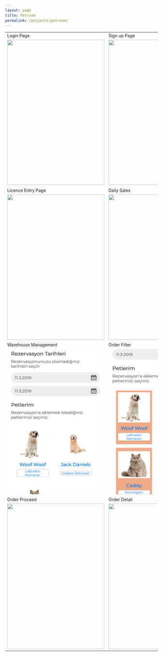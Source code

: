 ```yaml
---
layout: page
title: Petroom
permalink: /projects/petroom/
---
```




<table>
  <tr>
    <td>Login Page</td>
    <td>Sign up Page</td>
    <td>Main Page</td>
  </tr>
  <tr>
    <td><img src="/img/p-login.png" width=320 height=480></td>
    <td><img src="/img/p-signup.png" width=320 height=480></td>
    <td><img src="/img/p-mainpage.png" width=320 height=480></td>
  </tr>
  <tr>
    <td>Licence Entry Page</td>
    <td>Daily Sales</td>
    <td>Daily a Single Sale Detail</td>
  </tr>
  <tr>
    <td><img src="/img/p-navigation2.png" width=320 height=480></td>
    <td><img src="/img/p-hakkimizda.png" width=320 height=480></td>
    <td><img src="/img/p-iletisim.png" width=320 height=480></td>
  </tr>
  <tr>
    <td>Warehouse Management</td>
    <td>Order Filter</td>
    <td>Order Overview</td>
  </tr>
  <tr>
    <td><img src="/img/p-rez1.png" width=320 height=480></td>
    <td><img src="/img/p-rez2.png" width=320 height=480></td>
    <td><img src="/img/p-rez3.png" width=320 height=480></td>
  </tr>
  <tr>
    <td>Order Proceed</td>
    <td>Order Detail</td>
    <td>Scan & Start Shipment Page</td>
  </tr>
  <tr>
    <td><img src="/img/p-sss.png" width=320 height=480></td>
    <td><img src="/img/e-blog.png" width=320 height=480></td>
    <td><img src="/img/p-blogDetail.png" width=320 height=480></td>
  </tr>
</table>